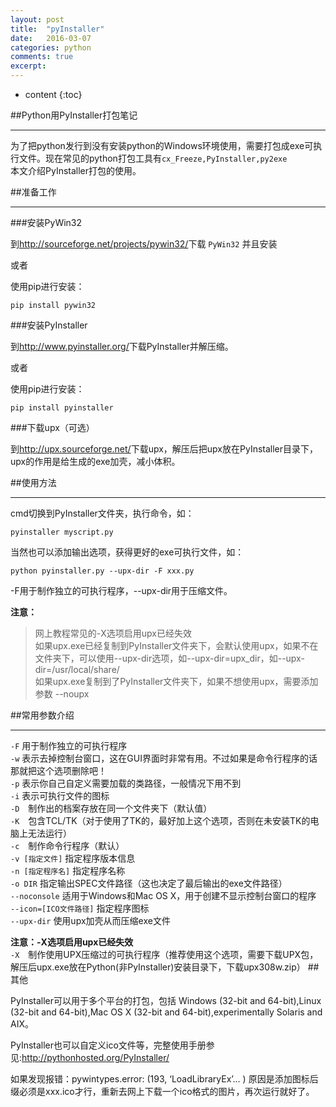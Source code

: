 ```yaml
---
layout: post
title:  "pyInstaller"
date:   2016-03-07 
categories: python
comments: true
excerpt: 
---
```


* content
{:toc}


##Python用PyInstaller打包笔记

---

为了把python发行到没有安装python的Windows环境使用，需要打包成exe可执行文件。现在常见的python打包工具有`cx_Freeze,PyInstaller,py2exe`  
本文介绍PyInstaller打包的使用。

##准备工作

---


###安装PyWin32

到<http://sourceforge.net/projects/pywin32/>下载 `PyWin32` 并且安装

或者

使用pip进行安装：

	pip install pywin32 

###安装PyInstaller

到<http://www.pyinstaller.org/>下载PyInstaller并解压缩。

或者

使用pip进行安装：

	pip install pyinstaller 

###下载upx（可选）

到<http://upx.sourceforge.net/>下载upx，解压后把upx放在PyInstaller目录下，upx的作用是给生成的exe加壳，减小体积。

##使用方法

---

cmd切换到PyInstaller文件夹，执行命令，如：

	pyinstaller myscript.py

当然也可以添加输出选项，获得更好的exe可执行文件，如：

	python pyinstaller.py --upx-dir -F xxx.py

-F用于制作独立的可执行程序，--upx-dir用于压缩文件。

**注意：**

>网上教程常见的-X选项启用upx已经失效  
如果upx.exe已经复制到PyInstaller文件夹下，会默认使用upx，如果不在文件夹下，可以使用--upx-dir选项，如--upx-dir=upx_dir，如--upx-dir=/usr/local/share/  
如果upx.exe复制到了PyInstaller文件夹下，如果不想使用upx，需要添加参数 --noupx  

##常用参数介绍

---


`-F` 用于制作独立的可执行程序  
`-w` 表示去掉控制台窗口，这在GUI界面时非常有用。不过如果是命令行程序的话那就把这个选项删除吧！  
`-p` 表示你自己自定义需要加载的类路径，一般情况下用不到  
`-i` 表示可执行文件的图标  
`-D`　制作出的档案存放在同一个文件夹下（默认值）  
`-K`　包含TCL/TK（对于使用了TK的，最好加上这个选项，否则在未安装TK的电脑上无法运行）  
`-c`　制作命令行程序（默认）  
`-v [指定文件]` 指定程序版本信息  
`-n [指定程序名]` 指定程序名称  
`-o DIR` 指定输出SPEC文件路径（这也决定了最后输出的exe文件路径）   
`--noconsole` 适用于Windows和Mac OS X，用于创建不显示控制台窗口的程序   
`--icon=[ICO文件路径]` 指定程序图标   
`--upx-dir` 使用upx加壳从而压缩exe文件  

**注意：-X选项启用upx已经失效**   
`-X`　制作使用UPX压缩过的可执行程序（推荐使用这个选项，需要下载UPX包，解压后upx.exe放在Python(非PyInstaller)安装目录下，下载upx308w.zip）
##其他

PyInstaller可以用于多个平台的打包，包括 Windows (32-bit and 64-bit),Linux (32-bit and 64-bit),Mac OS X (32-bit and 64-bit),experimentally Solaris and AIX。

PyInstaller也可以自定义ico文件等，完整使用手册参见:<http://pythonhosted.org/PyInstaller/>

如果发现报错：pywintypes.error: (193, ‘LoadLibraryEx’… ) 原因是添加图标后缀必须是xxx.ico才行，重新去网上下载一个ico格式的图片，再次运行就好了。
